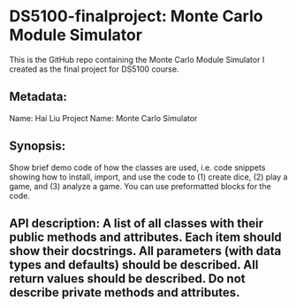 # DS5100-finalproject: Monte Carlo Module Simulator
This is the GitHub repo containing the Monte Carlo Module Simulator I created as the final project for DS5100 course.


## Metadata: 
Name: Hai Liu
Project Name: Monte Carlo Simulator


## Synopsis: 

Show brief demo code of how the classes are used, i.e. code snippets showing how to install, import, and use the code to (1) create dice, (2) play a game, and (3) analyze a game. You can use preformatted blocks for the code.

## API description: A list of all classes with their public methods and attributes. Each item should show their docstrings. All parameters (with data types and defaults) should be described. All return values should be described. Do not describe private methods and attributes.